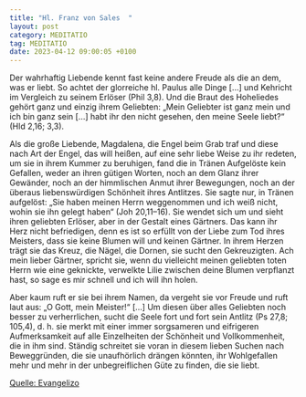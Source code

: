 ```yaml
---
title: "Hl. Franz von Sales  "
layout: post
category: MEDITATIO
tag: MEDITATIO
date: 2023-04-12 09:00:05 +0100
---
```

Der wahrhaftig Liebende kennt fast keine andere Freude als die an dem, was er liebt. So achtet der glorreiche hl. Paulus alle Dinge […] und Kehricht im Vergleich zu seinem Erlöser (Phil 3,8). Und die Braut des Hoheliedes gehört ganz und einzig ihrem Geliebten: „Mein Geliebter ist ganz mein und ich bin ganz sein […] habt ihr den nicht gesehen, den meine Seele liebt?“ (Hld 2,16; 3,3).<!--more-->

Als die große Liebende, Magdalena, die Engel beim Grab traf und diese nach Art der Engel, das will heißen, auf eine sehr liebe Weise zu ihr redeten, um sie in ihrem Kummer zu beruhigen, fand die in Tränen Aufgelöste kein Gefallen, weder an ihren gütigen Worten, noch an dem Glanz ihrer Gewänder, noch an der himmlischen Anmut ihrer Bewegungen, noch an der überaus liebenswürdigen Schönheit ihres Antlitzes. Sie sagte nur, in Tränen aufgelöst: „Sie haben meinen Herrn weggenommen und ich weiß nicht, wohin sie ihn gelegt haben“ (Joh 20,11–16). Sie wendet sich um und sieht ihren geliebten Erlöser, aber in der Gestalt eines Gärtners. Das kann ihr Herz nicht befriedigen, denn es ist so erfüllt von der Liebe zum Tod ihres Meisters, dass sie keine Blumen will und keinen Gärtner. In ihrem Herzen trägt sie das Kreuz, die Nägel, die Dornen, sie sucht den Gekreuzigten. Ach mein lieber Gärtner, spricht sie, wenn du vielleicht meinen geliebten toten Herrn wie eine geknickte, verwelkte Lilie zwischen deine Blumen verpflanzt hast, so sage es mir schnell und ich will ihn holen. 

Aber kaum ruft er sie bei ihrem Namen, da vergeht sie vor Freude und ruft laut aus: „O Gott, mein Meister!“ […] Um diesen über alles Geliebten noch besser zu verherrlichen, sucht die Seele fort und fort sein Antlitz (Ps 27,8; 105,4), d. h. sie merkt mit einer immer sorgsameren und eifrigeren Aufmerksamkeit auf alle Einzelheiten der Schönheit und Vollkommenheit, die in ihm sind. Ständig schreitet sie voran in diesem lieben Suchen nach Beweggründen, die sie unaufhörlich drängen könnten, ihr Wohlgefallen mehr und mehr in der unbegreiflichen Güte zu finden, die sie liebt.




[Quelle: Evangelizo](https://evangeliumtagfuertag.org/DE/gospel)
